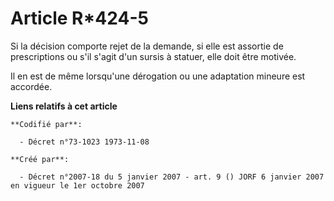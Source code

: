 # Article R*424-5

Si la décision comporte rejet de la demande, si elle est assortie de prescriptions ou s'il s'agit d'un sursis à statuer, elle
doit être motivée.

Il en est de même lorsqu'une dérogation ou une adaptation mineure est accordée.

**Liens relatifs à cet article**

	**Codifié par**:

	  - Décret n°73-1023 1973-11-08

	**Créé par**:

	  - Décret n°2007-18 du 5 janvier 2007 - art. 9 () JORF 6 janvier 2007 en vigueur le 1er octobre 2007
